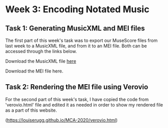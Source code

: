 # Week 3: Encoding Notated Music

## Task 1: Generating MusicXML and MEI files

The first part of this week's task was to export our MuseScore files from last week to a MusicXML file, and from it to an MEI file. 
Both can be accessed through the links below.

Download the MusicXML file [here](starlight_transcribe.musicxml)

Download the MEI file here.

## Task 2: Rendering the MEI file using Verovio

For the second part of this week's task, I have copied the code from 'verovio.html' file and edited it as needed in order to show my rendered file as a part of this website.

(https://louiserugg.github.io/MCA-2020/verovio.html)
